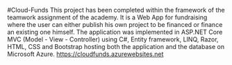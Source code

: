 #Cloud-Funds
This project has been completed within the framework of the teamwork assignment of the academy. It is a Web App for fundraising where the user can either publish his own project to be financed or finance an existing one himself. The application was implemented in ASP.NET Core MVC (Model - View - Controller) using C#, Entity framework, LINQ, Razor, HTML, CSS and Bootstrap hosting both the application and the database on Microsoft Azure.
https://cloudfunds.azurewebsites.net
